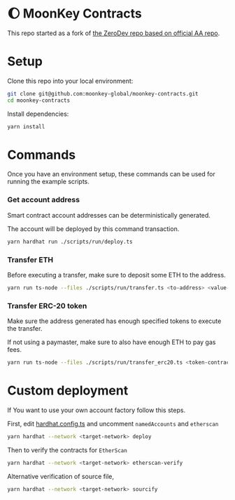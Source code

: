 # :moon: MoonKey Contracts

This repo started as a fork of [the ZeroDev repo based on official AA repo](https://github.com/eth-infinitism/account-abstraction).

# Setup

Clone this repo into your local environment:

```bash
git clone git@github.com:moonkey-global/moonkey-contracts.git
cd moonkey-contracts
```

Install dependencies:

```bash
yarn install
```

# Commands

Once you have an environment setup, these commands can be used for running the example scripts.

### Get account address

Smart contract account addresses can be deterministically generated.

The account will be deployed by this command transaction.

```bash
yarn hardhat run ./scripts/run/deploy.ts
```

### Transfer ETH

Before executing a transfer, make sure to deposit some ETH to the address.

```bash
yarn run ts-node --files ./scripts/run/transfer.ts <to-address> <value-wei>
```

### Transfer ERC-20 token

Make sure the address generated has enough specified tokens to execute the transfer.

If not using a paymaster, make sure to also have enough ETH to pay gas fees.

```bash
yarn run ts-node --files ./scripts/run/transfer_erc20.ts <token-contract> <to-address> <value>
```

# Custom deployment

If You want to use your own account factory follow this steps.

First, edit [hardhat.config.ts](./hardhat.config.ts) and uncomment `namedAccounts` and `etherscan`

```bash
yarn hardhat --network <target-network> deploy
```

Then to verify the contracts for `EtherScan`

```bash
yarn hardhat --network <target-network> etherscan-verify
```

Alternative verification of source file,

```bash
yarn hardhat --network <target-network> sourcify
```

